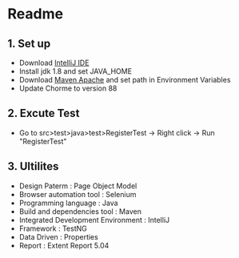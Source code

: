 # Readme


## 1. Set up

* Download [IntelliJ IDE](https://www.jetbrains.com/idea/download/#section=windows)
* Install jdk 1.8 and set JAVA_HOME
* Download [Maven Apache](https://downloads.apache.org/maven/maven-3/3.6.3/binaries/apache-maven-3.6.3-bin.zip) and set path in Environment Variables
* Update Chorme to version 88


## 2. Excute Test

* Go to src>test>java>test>RegisterTest -> Right click -> Run "RegisterTest"

## 3. Ultilites
* Design Paterm : Page Object Model
* Browser automation tool : Selenium
* Programming language : Java
* Build and dependencies tool : Maven
* Integrated Development Environment : IntelliJ
* Framework : TestNG
* Data Driven : Properties
* Report : Extent Report 5.04